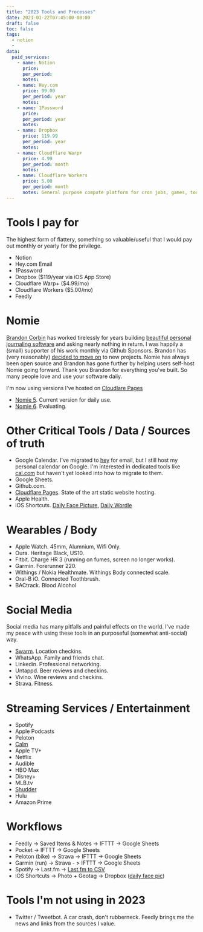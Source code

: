 ```yaml
---
title: "2023 Tools and Processes"
date: 2023-01-22T07:45:00-08:00
draft: false
toc: false
tags: 
  - notion
  - 
data: 
  paid_services: 
    - name: Notion
      price: 
      per_period: 
      notes: 
    - name: Hey.com
      price: 99.00
      per_period: year
      notes: 
    - name: 1Password
      price: 
      per_period: year
      notes: 
    - name: Dropbox
      price: 119.99
      per_period: year
      notes: 
    - name: Cloudflare Warp+
      price: 4.99
      per_period: month
      notes: 
    - name: Cloudflare Workers
      price: 5.00
      per_period: month
      notes: General purpose compute platform for cron jobs, games, tools, automation, web widgets/doodads. 
---
```


# Tools I pay for

The highest form of flattery, something so valuable/useful that I would pay out monthly or yearly for the privilege. 

- Notion
- Hey.com Email
- 1Password 
- Dropbox ($119/year via iOS App Store)
- Cloudflare Warp+ ($4.99/mo)
- Cloudflare Workers ($5.00/mo)
- Feedly 

# Nomie

[Brandon Corbin][4] has worked tirelessly for years building [beautiful personal journaling software][5] and asking nearly nothing in return. I was happily a (small) supporter of his work monthly via Github Sponsors. Brandon has (very reasonably) [decided to move on][6] to new projects. Nomie has always been open source and Brandon has gone further by helping users self-host Nomie going forward. Thank you Brandon for everything you've built. So many people love and use your software daily.

I'm now using versions I've hosted on [Cloudlare Pages][7]
- [Nomie 5][8]. Current version for daily use.  
- [Nomie 6][9]. Evaluating.

# Other Critical Tools / Data / Sources of truth

- Google Calendar. I've migrated to [hey][0] for email, but I still host my personal calendar on Google. I'm interested in dedicated tools like [cal.com][1] but haven't yet looked into how to migrate to them. 
- Google Sheets. 
- Github.com. 
- [Cloudflare Pages][7]. State of the art static website hosting. 
- Apple Health. 
- iOS Shortcuts. [Daily Face Picture][12], [Daily Wordle][13]

# Wearables / Body
- Apple Watch. 45mm,  Alumnium, Wifi Only. 
- Oura. Heritage Black, US10. 
- Fitbit. Charge HR 3 (running on fumes, screen no longer works).
- Garmin. Forerunner 220.
- Withings / Nokia Healthmate. Withings Body connected scale. 
- Oral-B iO. Connected Toothbrush. 
- BACtrack. Blood Alcohol 

# Social Media

Social media has many pitfalls and painful effects on the world. I've made my peace with using these tools in an purposeful (somewhat anti-social) way.

- [Swarm][2]. Location checkins. 
- WhatsApp. Family and friends chat. 
- Linkedin. Professional networking. 
- Untappd. Beer reviews and checkins. 
- Vivino. Wine reviews and checkins. 
- Strava. Fitness. 

# Streaming Services / Entertainment
- Spotify
- Apple Podcasts
- Peloton
- [Calm][3]
- Apple TV+
- Netflix
- Audible
- HBO Max
- Disney+
- MLB.tv
- [Shudder][10]
- Hulu
- Amazon Prime

# Workflows
- Feedly -> Saved Items & Notes -> IFTTT -> Google Sheets
- Pocket -> IFTTT -> Google Sheets
- Peloton (bike) -> Strava -> IFTTT -> Google Sheets
- Garmin (run) -> Strava - > IFTTT -> Google Sheets
- Spotify -> Last.fm -> [Last.fm to CSV][11]
- iOS Shortcuts -> Photo + Geotag -> Dropbox ([daily face pic][12])

# Tools I'm not using in 2023
- Twitter / Tweetbot. A car crash, don't rubberneck. Feedly brings me the news and links from the sources I value. 


  [0]: https://hey.com
  [1]: https://cal.com
  [2]: https://swarmapp.com
  [3]: https://calm.com
  [4]: https://github.com/brandoncorbin
  [5]: https://nomie.app
  [6]: https://nomie.app/#more
  [7]: https://pages.cloudflare.com
  [8]: https://nomie-5.pages.dev
  [9]: https://nomie-6.pages.dev
  [10]: https://www.shudder.com/
  [11]: https://benjaminbenben.com/lastfm-to-csv/
  [12]: https://data.tomhummel.com/recipe/face-timelapse/
  [13]: https://wordle.tomhummel.com/a/how-it-works/